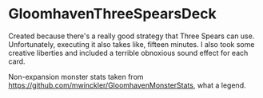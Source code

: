 # GloomhavenThreeSpearsDeck

Created because there's a really good strategy that Three Spears can use. Unfortunately, executing it also takes like, fifteen minutes.
I also took some creative liberties and included a terrible obnoxious sound effect for each card.

Non-expansion monster stats taken from https://github.com/mwinckler/GloomhavenMonsterStats, what a legend.
